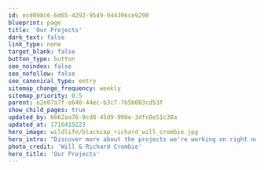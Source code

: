 ```yaml
---
id: ecd098c6-6d65-4292-9549-944396ce9290
blueprint: page
title: 'Our Projects'
dark_text: false
link_type: none
target_blank: false
button_type: button
seo_noindex: false
seo_nofollow: false
seo_canonical_type: entry
sitemap_change_frequency: weekly
sitemap_priority: 0.5
parent: e2e07a7f-e648-44ec-b3c7-7b5b003cd53f
show_child_pages: true
updated_by: 6662aa76-9cd8-45d9-990e-3dfc8e51c38a
updated_at: 1716419223
hero_image: wildlife/blackcap_richard_will_crombie.jpg
hero_intro: "Discover more about the projects we're working on right now"
photo_credit: 'Will & Richard Crombie'
hero_title: 'Our Projects'
---
```

